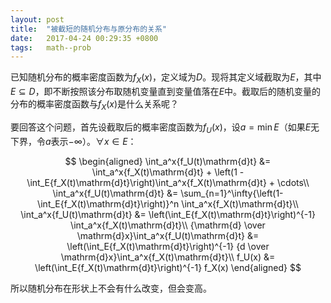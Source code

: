 ```yaml
---
layout: post
title:  "被截短的随机分布与原分布的关系"
date:   2017-04-24 00:29:35 +0800
tags:   math--prob
---
```


已知随机分布的概率密度函数为$f_X(x)$，定义域为$D$。现将其定义域截取为$E$，其中$E \subseteq D$，即不断按照该分布取随机变量直到变量值落在$E$中。截取后的随机变量的分布的概率密度函数与$f_X(x)$是什么关系呢？

要回答这个问题，首先设截取后的概率密度函数为$f_U(x)$，设$a=\min{E}$（如果$E$无下界，令$a$表示$-\infty$）。$\forall x \in E$：

$$
\begin{aligned}
\int_a^x{f_U(t)\mathrm{d}t} &= \int_a^x{f_X(t)\mathrm{d}t} + \left(1 - \int_E{f_X(t)\mathrm{d}t}\right)\int_a^x{f_X(t)\mathrm{d}t} + \cdots\\
\int_a^x{f_U(t)\mathrm{d}t} &= \sum_{n=1}^\infty{\left(1-\int_E{f_X(t)\mathrm{d}t}\right)}^n \int_a^x{f_X(t)\mathrm{d}t}\\
\int_a^x{f_U(t)\mathrm{d}t} &= \left(\int_E{f_X(t)\mathrm{d}t}\right)^{-1} \int_a^x{f_X(t)\mathrm{d}t}\\
{\mathrm{d} \over \mathrm{d}x}\int_a^x{f_U(t)\mathrm{d}t} &= \left(\int_E{f_X(t)\mathrm{d}t}\right)^{-1} {d \over \mathrm{d}x}\int_a^x{f_X(t)\mathrm{d}t}\\
f_U(x) &= \left(\int_E{f_X(t)\mathrm{d}t}\right)^{-1} f_X(x)
\end{aligned}
$$

所以随机分布在形状上不会有什么改变，但会变高。
